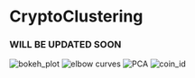 # CryptoClustering

### WILL BE UPDATED SOON


![bokeh_plot](https://github.com/sncrsenyurt/CryptoClustering/assets/35157651/bb68af74-44f4-4d30-8e17-d14955ed1a81)
![elbow curves](https://github.com/sncrsenyurt/CryptoClustering/assets/35157651/54505ee5-7eaf-4e71-bcb7-4a74a2e05f77)
![PCA](https://github.com/sncrsenyurt/CryptoClustering/assets/35157651/4bc163a0-bdc3-4e3b-bb8d-1184e02b3521)
![coin_id](https://github.com/sncrsenyurt/CryptoClustering/assets/35157651/1b259a5d-927b-4562-ab2a-09867d9088f3)
